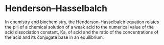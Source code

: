 # Henderson–Hasselbalch
In chemistry and biochemistry, the Henderson–Hasselbalch equation relates the pH of a chemical solution of a weak acid to the numerical value of the acid dissociation constant, Ka, of acid and the ratio of the concentrations of the acid and its conjugate base in an equilibrium.
